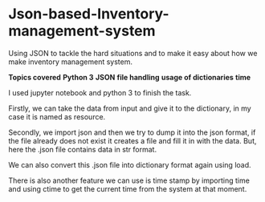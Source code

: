 # Json-based-Inventory-management-system
Using JSON to tackle the hard situations and to make it easy about how we make inventory management system.

**Topics covered**
**Python 3**
**JSON**
**file handling**
**usage of dictionaries**
**time**

I used jupyter notebook and python 3 to finish the task.

Firstly, we can take the data from input and give it to the dictionary, in my case it is named as resource.

Secondly, we import json and then we try to dump it into the json format,
if the file already does not exist it creates a file and fill it in with the data.
But, here the .json file contains data in str format.

We can also convert this .json file into dictionary format again using load.

There is also another feature we can use is time stamp by importing time and using ctime to get the current time from the system
at that moment.

